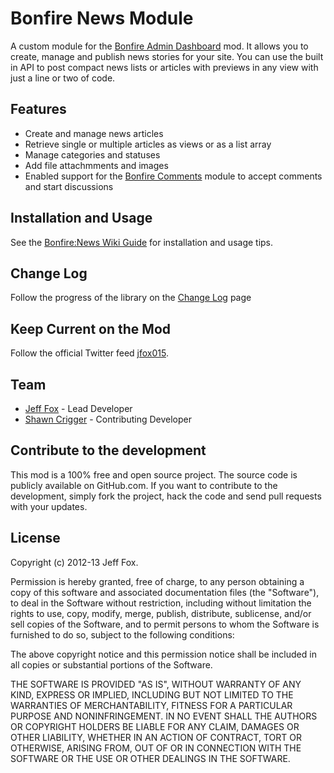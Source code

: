 # Bonfire News Module

A custom module for the [Bonfire Admin Dashboard](https://github.com/ci-bonfire/Bonfire) mod. It allows you to 
create, manage and publish news stories for your site. You can use the built in API to post compact news lists 
or articles with previews in any view with just a line or two of code.

## Features

- Create and manage news articles
- Retrieve single or multiple articles as views or as a list array
- Manage categories and statuses
- Add file attachmments and images
- Enabled support for the [Bonfire Comments](https://github.com/jfox015/Bonfire-Comments) module to accept comments and start discussions

## Installation and Usage

See the [Bonfire:News Wiki Guide](https://github.com/jfox015/Bonfire-News/wiki) for installation and usage tips.

## Change Log

Follow the progress of the library on the [Change Log](https://github.com/jfox015/Bonfire-News/wiki/Change-Log) page

## Keep Current on the Mod

Follow the official Twitter feed [jfox015](http://twitter.com/#!/jfox015).
  
## Team

- [Jeff Fox](http://www.aeoliandigital.com/) - Lead Developer
- [Shawn Crigger](http://www.s-vizion.com/)  - Contributing Developer
 
## Contribute to the development

This mod is a 100% free and open source project. The source code is publicly available on GitHub.com. If you want to contribute to the development, simply fork the project, hack the code and send pull requests with your updates.

## License

Copyright (c) 2012-13 Jeff Fox.

Permission is hereby granted, free of charge, to any person obtaining a copy
of this software and associated documentation files (the "Software"), to deal
in the Software without restriction, including without limitation the rights
to use, copy, modify, merge, publish, distribute, sublicense, and/or sell
copies of the Software, and to permit persons to whom the Software is
furnished to do so, subject to the following conditions:

The above copyright notice and this permission notice shall be included in
all copies or substantial portions of the Software.

THE SOFTWARE IS PROVIDED "AS IS", WITHOUT WARRANTY OF ANY KIND, EXPRESS OR
IMPLIED, INCLUDING BUT NOT LIMITED TO THE WARRANTIES OF MERCHANTABILITY,
FITNESS FOR A PARTICULAR PURPOSE AND NONINFRINGEMENT. IN NO EVENT SHALL THE
AUTHORS OR COPYRIGHT HOLDERS BE LIABLE FOR ANY CLAIM, DAMAGES OR OTHER
LIABILITY, WHETHER IN AN ACTION OF CONTRACT, TORT OR OTHERWISE, ARISING FROM,
OUT OF OR IN CONNECTION WITH THE SOFTWARE OR THE USE OR OTHER DEALINGS IN
THE SOFTWARE.
